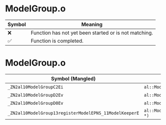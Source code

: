 # ModelGroup.o
| Symbol | Meaning 
| ------------- | ------------- 
| :x: | Function has not yet been started or is not matching. 
| :white_check_mark: | Function is completed. 


# ModelGroup.o
| Symbol (Mangled) | Symbol (Demangled) | Decompiled? |
| ------------- |  ------------- | ------------- |
| `_ZN2al10ModelGroupC2Ei` | `al::ModelGroup::ModelGroup(int)` | :x: |
| `_ZN2al10ModelGroupD2Ev` | `al::ModelGroup::~ModelGroup()` | :x: |
| `_ZN2al10ModelGroupD0Ev` | `al::ModelGroup::~ModelGroup()` | :x: |
| `_ZN2al10ModelGroup13registerModelEPNS_11ModelKeeperE` | `al::ModelGroup::registerModel(al::ModelKeeper *)` | :x: |
